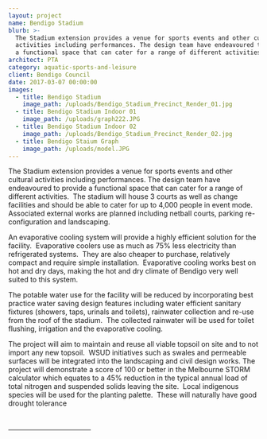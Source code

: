 ```yaml
---
layout: project
name: Bendigo Stadium
blurb: >-
  The Stadium extension provides a venue for sports events and other cultural
  activities including performances. The design team have endeavoured to provide
  a functional space that can cater for a range of different activities.
architect: PTA
category: aquatic-sports-and-leisure
client: Bendigo Council
date: 2017-03-07 00:00:00
images:
  - title: Bendigo Stadium
    image_path: /uploads/Bendigo_Stadium_Precinct_Render_01.jpg
  - title: Bendigo Stadium Indoor 01
    image_path: /uploads/graph222.JPG
  - title: Bendigo Stadium Indoor 02
    image_path: /uploads/Bendigo_Stadium_Precinct_Render_02.jpg
  - title: Bendigo Staium Graph
    image_path: /uploads/model.JPG
---
```



The Stadium extension provides a venue for sports events and other cultural activities including performances. The design team have endeavoured to provide a functional space that can cater for a range of different activities.&nbsp; The stadium will house 3 courts as well as change facilities and should be able to cater for up to 4,000 people in event mode. Associated external works are planned including netball courts, parking re-configuration and landscaping.

An evaporative cooling system will provide a highly efficient solution for the facility.&nbsp; Evaporative coolers use as much as 75% less electricity than refrigerated systems.&nbsp; They are also cheaper to purchase, relatively compact and require simple installation.&nbsp; Evaporative cooling works best on hot and dry days, making the hot and dry climate of Bendigo very well suited to this system.

The potable water use for the facility will be reduced by incorporating best practice water saving design features including water efficient sanitary fixtures (showers, taps, urinals and toilets), rainwater collection and re-use from the roof of the stadium.&nbsp; The collected rainwater will be used for toilet flushing, irrigation and the evaporative cooling.

The project will aim to maintain and reuse all viable topsoil on site and to not import any new topsoil.&nbsp; WSUD initiatives such as swales and permeable surfaces will be integrated into the landscaping and civil design works. The project will demonstrate a score of 100 or better in the Melbourne STORM calculator which equates to a 45% reduction in the typical annual load of total nitrogen and suspended solids leaving the site.&nbsp; Local indigenous species will be used for the planting palette.&nbsp; These will naturally have good drought tolerance

<div>&nbsp;<hr width="33%" size="1" align="left" /><div id="ftn1"><p>&nbsp;</p></div></div>